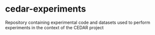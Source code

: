 # cedar-experiments
Repository containing experimental code and datasets used to perform experiments in the context of the CEDAR project
